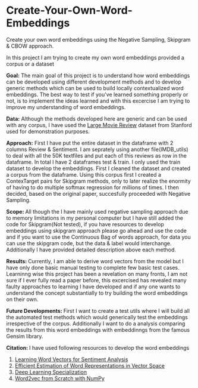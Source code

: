 # Create-Your-Own-Word-Embeddings
Create your own word embeddings using the Negative Sampling, Skipgram & CBOW approach.

In this project I am trying to create my own word embeddings provided a corpus or a dataset

<b>Goal:</b> The main goal of this project is to understand how word embeddings can be developed using different development methods and to develop generic methods which can be used to build locally contextualized word embeddings. The best way to test if you've learned something properly or not, is to implement the ideas learned and with this excercise I am trying to improve my understanding of word embeddings.

<b>Data:</b> Although the methods developed here are generic and can be used with any corpus, I have used the <a href="https://ai.stanford.edu/~amaas/data/sentiment/">Large Movie Review</a> dataset from Stanford used for demonstration purposes.

<b>Approach:</b> First I have put the entire dataset in the dataframe with 2 columns Review & Sentiment. I am seprately using another file(IMDB_utils) to deal with all the 50K textfiles and put each of this reviews as row in the dataframe. In total I have 2 dataframes test & train. I only used the train dataset to develop the embeddings. First I cleaned the dataset and created a corpus from the dataframe. Using this corpus first I created a ContexTarget pairs for Skipgram methods, only to later realize the enormity of having to do multiple softmax regression for millions of times. I then decided, based on the original paper, succesfully proceeded with Negative Sampling.

<b>Scope: </b> All though the I have mainly used negative sampling approach due to memory limitations in my personal computer but I have still added the code for Skipgram(Not tested), if you have resources to develop embeddings using skipgram approach please go ahead and use the code and if you want to use the Continuous Bag of words approach, for data you can use the skipgram code, but the data & label would interchange. Additionally I have provided detailed description above each method.

<b>Results: </b> Currently, I am able to derive word vectors from the model but I have only done basic manual testing to complete few basic test cases. Learninng wise this project has been a revelation on many fronts, I am not sure if I ever fully read a paper before, this excercised has revealed many faulty approaches to learning I have developed and if any one wants to understand the concept substantially to try building the word embeddings on their own.

<b>Future Developments: </b> First I want to create a test utils where I will build all the automated test methods which would generically test the embeddings irrespective of the corpus. Additionally I want to do a analysis comparing the results from this word embeddings with embeddinngs from the famous Gensim library.

<b>Citation: </b> I have used following resources to develop the word embeddings

1.  <a href="https://ai.stanford.edu/~amaas/papers/wvSent_acl2011">Learning Word Vectors for Sentiment Analysis</a>
2.  <a href="https://arxiv.org/abs/1301.3781">Efficient Estimation of Word Representations in Vector Space</a>
2.  <a href="https://www.coursera.org/specializations/deep-learning">Deep Learning Specialization</a>
4.  <a href="https://towardsdatascience.com/word2vec-from-scratch-with-numpy-8786ddd49e72">Word2vec from Scratch with NumPy</a>
